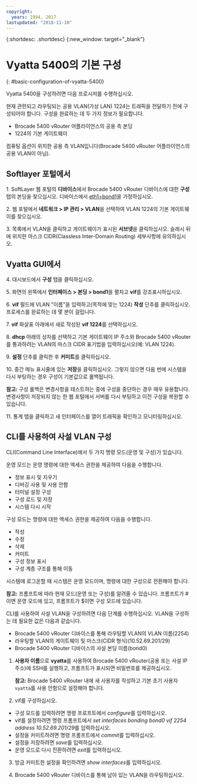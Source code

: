 ```yaml
---
copyright:
  years: 1994, 2017
lastupdated: "2018-11-10"
---
```


{:shortdesc: .shortdesc}
{:new_window: target="_blank"}

# Vyatta 5400의 기본 구성
{: #basic-configuration-of-vyatta-5400}

Vyatta 5400을 구성하려면 다음 프로시저를 수행하십시오.

현재 관련되고 라우팅되는 공용 VLAN(가상 LAN) 1224는 트래픽을 전달하기 전에 구성되어야 합니다. 구성을 완료하는 데 두 가지 정보가 필요합니다.

  * Brocade 5400 vRouter 어플라이언스의 공용 측 본딩
  * 1224의 기본 게이트웨이

컴퓨팅 옵션이 위치한 공용 측 VLAN입니다(Brocade 5400 vRouter 어플라이언스의 공용 VLAN이 아님).

## Softlayer 포털에서

1\. SoftLayer 웹 포털의 **디바이스**에서 Brocade 5400 vRouter 디바이스에 대한 **구성** 탭의 본딩을 찾으십시오. 디바이스에서 <span style="text-decoration: underline">eth1=bond1</span>을 가정하십시오.

2\. 웹 포털에서 **네트워크 > IP 관리 > VLAN**을 선택하여 VLAN 1224의 기본 게이트웨이를 찾으십시오.

3\. 목록에서 VLAN을 클릭하고 게이트웨이가 표시된 **서브넷**을 클릭하십시오. 슬래시 뒤에 위치한 마스크 CIDR(Classless Inter-Domain Routing) 세부사항에 유의하십시오. 

## Vyatta GUI에서

4\. 대시보드에서 **구성** 탭을 클릭하십시오.

5\. 화면의 왼쪽에서 **인터페이스 > 본딩 > bond1**을 펼치고 **vif**를 강조표시하십시오.

6\. **vif** 필드에 VLAN "이름"을 입력하고(목적에 맞는 1224) **작성** 단추를 클릭하십시오. 프로세스를 완료하는 데 몇 분이 걸립니다.

7\. **vif** 화살표 아래에서 새로 작성된 **vif 1224**를 선택하십시오.

8\. **dhcp** 아래의 상자를 선택하고 기본 게이트웨이 IP 주소와 Brocade 5400 vRouter를 통과하려는 VLAN의 마스크 CIDR 표기법을 입력하십시오(예: VLAN 1224).

9\. **설정** 단추를 클릭한 후 **커미트**를 클릭하십시오.

10\. 중간 메뉴 표시줄에 있는 **저장**을 클릭하십시오. 그렇지 않으면 다음 번에 시스템을 다시 부팅하는 경우 구성이 기본값으로 롤백됩니다.

**참고:** 구성 롤백은 변경사항을 테스트하는 중에 구성을 중단하는 경우 매우 유용합니다. 변경사항이 저장되지 않는 한 웹 포털에서 서버를 다시 부팅하고 이전 구성을 복원할 수 있습니다.

11\. 통계 탭을 클릭하고 새 인터페이스를 열어 트래픽을 확인하고 모니터링하십시오.

## CLI를 사용하여 사설 VLAN 구성

CLI(Command Line Interface)에서 두 가지 명령 모드(운영 및 구성)가 있습니다. 

운영 모드는 운영 명령에 대한 액세스 권한을 제공하여 다음을 수행합니다.

  * 정보 표시 및 지우기
  * 디버깅 사용 및 사용 안함
  * 터미널 설정 구성
  * 구성 로드 및 저장
  * 시스템 다시 시작

구성 모드는 명령에 대한 액세스 권한을 제공하여 다음을 수행합니다.

  * 작성
  * 수정
  * 삭제
  * 커미트
  * 구성 정보 표시
  * 구성 계층 구조를 통해 이동

시스템에 로그온할 때 시스템은 운영 모드이며, 명령에 대한 구성으로 전환해야 합니다.

**참고:** 프롬프트에 따라 현재 모드(운영 또는 구성)를 알려줄 수 있습니다. 프롬프트가 #이면 운영 모드에 있고, 프롬프트가 $이면 구성 모드에 있습니다.

CLI를 사용하여 사설 VLAN을 구성하려면 다음 단계를 수행하십시오. VLAN을 구성하는 데 필요한 값은 다음과 같습니다.

  * Brocade 5400 vRouter 디바이스를 통해 라우팅할 VLAN의 VLAN 이름(2254)
  * 라우팅할 VLAN의 게이트웨이 및 마스크(CIDR 형식)(10.52.69.201/29)
  * Brocade 5400 vRouter 디바이스의 사설 본딩 이름(bond0)

1. **사용자 이름**으로 **vyatta**를 사용하여 Brocade 5400 vRouter(공용 또는 사설 IP 주소)에 SSH를 실행하고, 프롬프트가 표시되면 비밀번호를 제공하십시오.

   **참고:** Brocade 5400 vRouter 내에 새 사용자를 작성하고 기본 초기 사용자 `vyatta`를 사용 안함으로 설정해야 합니다.

2. vif를 구성하십시오.

  * 구성 모드를 입력하려면 명령 프로프트에서 *configure*를 입력하십시오.
  * vif를 설정하려면 명령 프롬프트에서 *set interfaces bonding bond0 vif 2254 address 10.52.69.201/29*를 입력하십시오.
  * 설정을 커미트하려면 명령 프롬프트에서 *commit*를 입력하십시오.
  * 설정을 저장하려면 *save*를 입력하십시오.
  * 운영 모드로 다시 전환하려면 *exit*를 입력하십시오.

3. 방금 커미트한 설정을 확인하려면 *show interfaces*를 입력하십시오.

4. Brocade 5400 vRouter 디바이스를 통해 남아 있는 VLAN을 라우팅하십시오.
